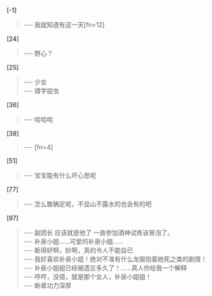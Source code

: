 
[-1] 
>--- 我就知道有这一天[fn=12]<br>

[24] 
>--- 野心？<br>

[25] 
>--- 少女<br>
>--- 错字捉虫<br>

[36] 
>--- 哈哈哈<br>

[38] 
>--- [fn=4]<br>

[51] 
>--- 宝宝能有什么坏心思呢<br>

[77] 
>--- 怎么敢确定呢，不显山不露水的也会有的吧<br>

[97] 
>--- 副团长  应该就是他了 一直参加酒神试练该冒泡了。<br>
>--- 补泉小姐……可爱的补泉小姐……<br>
>--- 断得好啊，妙啊，真的令人不能自已<br>
>--- 我好喜欢补泉小姐！绝对不准有什么龙服抱着她死之类的剧情！<br>
>--- 补泉小姐姐已经被遗忘多久了！……真人你给我一个解释<br>
>--- 哼哼，没错，就是那个女人，补泉小姐姐！<br>
>--- 断章功力深厚<br>
